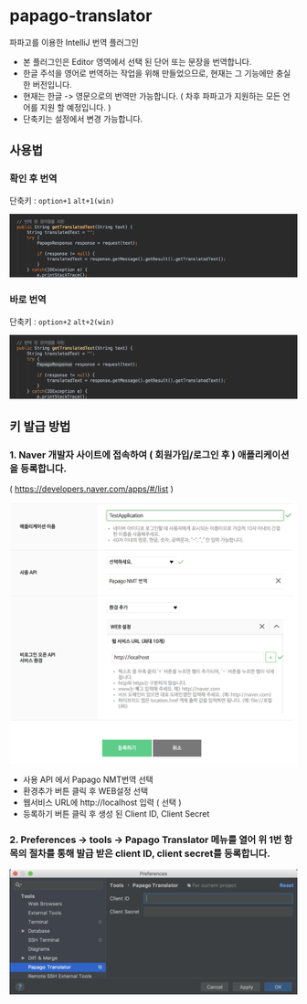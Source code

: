 # papago-translator
파파고를 이용한 IntelliJ 번역 플러그인
* 본 플러그인은 Editor 영역에서 선택 된 단어 또는 문장을 번역합니다.
* 한글 주석을 영어로 번역하는 작업을 위해 만들었으므로, 현재는 그 기능에만 충실한 버전입니다.   
* 현재는 한글 -> 영문으로의 번역만 가능합니다.
( 차후 파파고가 지원하는 모든 언어를 지원 할 예정입니다. )
* 단축키는 설정에서 변경 가능합니다.

## 사용법
### 확인 후 번역
단축키 : ```option+1``` ```alt+1(win)```

![function-1](./screenshot/function-1.gif)

### 바로 번역
단축키 : ```option+2``` ```alt+2(win)```

![function-2](./screenshot/function-2.gif)

## 키 발급 방법
### 1. Naver 개발자 사이트에 접속하여 ( 회원가입/로그인 후 ) 애플리케이션을 등록합니다.

 ( https://developers.naver.com/apps/#/list )
 
![어플리케이션등록](./screenshot/regist-application.png)
 
 * 사용 API 에서 Papago NMT번역 선택
 * 환경추가 버튼 클릭 후 WEB설정 선택
 * 웹서비스 URL에 http://localhost 입력 ( 선택 )
 * 등록하기 버튼 클릭 후 생성 된 Client ID, Client Secret
 
 
### 2. Preferences -> tools -> Papago Translator 메뉴를 열어 위 1번 항목의 절차를 통해 발급 받은 client ID, client secret를 등록합니다.

![키등록](./screenshot/apply-id-and-key.png)